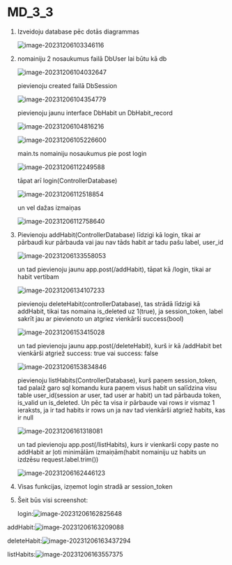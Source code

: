 # MD_3_3

1. Izveidoju database pēc dotās diagrammas 

   ![image-20231206103346116](https://s2.loli.net/2023/12/06/J1NIwZqo2Uyb57r.png)

2. nomainiju 2 nosaukumus failā DbUser lai būtu kā db

   ![image-20231206104032647](C:\Users\xnzza\AppData\Roaming\Typora\typora-user-images\image-20231206104032647.png)

   pievienoju created failā DbSession

   ![image-20231206104354779](C:\Users\xnzza\AppData\Roaming\Typora\typora-user-images\image-20231206104354779.png)

   pievienoju jaunu interface DbHabit un DbHabit_record

   ![image-20231206104816216](C:\Users\xnzza\AppData\Roaming\Typora\typora-user-images\image-20231206104816216.png)

   ![image-20231206105226600](C:\Users\xnzza\AppData\Roaming\Typora\typora-user-images\image-20231206105226600.png)

   

   main.ts nomainiju nosaukumus pie post login

   ![image-20231206112249588](C:\Users\xnzza\AppData\Roaming\Typora\typora-user-images\image-20231206112249588.png)

   tāpat arī login(ControllerDatabase)

   ![image-20231206112518854](C:\Users\xnzza\AppData\Roaming\Typora\typora-user-images\image-20231206112518854.png)

   un vel dažas izmaiņas

   ![image-20231206112758640](C:\Users\xnzza\AppData\Roaming\Typora\typora-user-images\image-20231206112758640.png)

3. Pievienoju addHabit(ControllerDatabase) līdzigi kā login, tikai ar pārbaudi kur pārbauda vai jau nav tāds habit ar tadu pašu label, user_id

   ![image-20231206133558053](C:\Users\xnzza\AppData\Roaming\Typora\typora-user-images\image-20231206133558053.png)

   un tad pievienoju jaunu app.post(/addHabit), tāpat kā /login, tikai ar habit vertibam

   ![image-20231206134107233](C:\Users\xnzza\AppData\Roaming\Typora\typora-user-images\image-20231206134107233.png)

   pievienoju deleteHabit(controllerDatabase), tas strādā līdzigi kā addHabit, tikai tas nomaina is_deleted uz 1(true), ja session_token, label sakrīt jau ar pievienoto un atgriez vienkārši success(bool)

   ![image-20231206153415028](C:\Users\xnzza\AppData\Roaming\Typora\typora-user-images\image-20231206153415028.png)

   un tad pievienoju jaunu app.post(/deleteHabit), kurš ir kā /addHabit bet vienkārši atgriež success: true vai success: false 

   ![image-20231206153834846](C:\Users\xnzza\AppData\Roaming\Typora\typora-user-images\image-20231206153834846.png)

   pievienoju listHabits(ControllerDatabase), kurš paņem session_token, tad palaiž garo sql komandu kura paņem visus habit un salīdzina visu table user_id(session ar user, tad user ar habit) un tad pārbauda token, is_valid un is_deleted. Un pēc ta visa ir pārbaude vai rows ir vismaz 1 ieraksts, ja ir tad habits ir rows un ja nav tad vienkārši atgriež habits, kas ir null

   ![image-20231206161318081](C:\Users\xnzza\AppData\Roaming\Typora\typora-user-images\image-20231206161318081.png)

   un tad pievienoju app.post(/listHabits), kurs ir vienkarši copy paste no addHabit ar ļoti minimālām izmaiņām(habit nomainiju uz habits un izdzēsu request.label.trim())

   ![image-20231206162446123](C:\Users\xnzza\AppData\Roaming\Typora\typora-user-images\image-20231206162446123.png)

4. Visas funkcijas, izņemot login stradā ar session_token

5. Šeit būs visi screenshot:

   login:![image-20231206162825648](C:\Users\xnzza\AppData\Roaming\Typora\typora-user-images\image-20231206162825648.png)

addHabit:![image-20231206163209088](C:\Users\xnzza\AppData\Roaming\Typora\typora-user-images\image-20231206163209088.png)

deleteHabit:![image-20231206163437294](C:\Users\xnzza\AppData\Roaming\Typora\typora-user-images\image-20231206163437294.png)

listHabits:![image-20231206163557375](C:\Users\xnzza\AppData\Roaming\Typora\typora-user-images\image-20231206163557375.png)